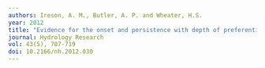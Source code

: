 ```yaml
---
authors: Ireson, A. M., Butler, A. P. and Wheater, H.S.
year: 2012
title: "Evidence for the onset and persistence with depth of preferential flow in unsaturated fractured porous media."
journal: Hydrology Research
vol: 43(5), 707-719
doi: 10.2166/nh.2012.030
---
```

